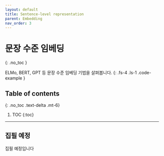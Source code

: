 ```yaml
---
layout: default
title: Sentence-level representation
parent: Embedding
nav_order: 3
---
```


# 문장 수준 임베딩
{: .no_toc }

ELMo, BERT, GPT 등 문장 수준 임베딩 기법을 살펴봅니다.
{: .fs-4 .ls-1 .code-example }

## Table of contents
{: .no_toc .text-delta .mt-6}

1. TOC
{:toc}

---

## 집필 예정

집필 예정입니다
